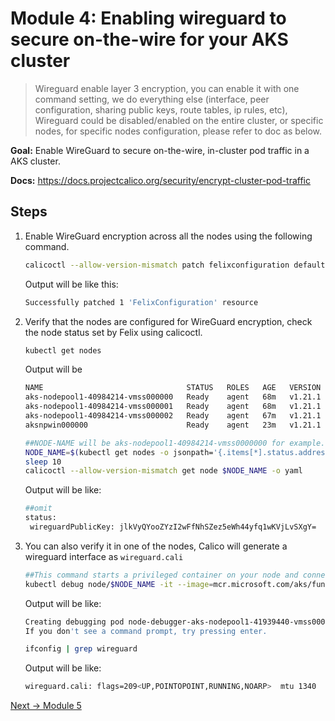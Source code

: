 # Module 4: Enabling wireguard to secure on-the-wire for your AKS cluster
>Wireguard enable layer 3 encryption, you can enable it with one command setting, we do everything else (interface, peer configuration, sharing public keys, route tables, ip rules, etc), Wireguard could be disabled/enabled on the entire cluster, or specific nodes, for specific nodes configuration, please refer to doc as below.


**Goal:** Enable WireGuard to secure on-the-wire, in-cluster pod traffic in a AKS cluster.

**Docs:** https://docs.projectcalico.org/security/encrypt-cluster-pod-traffic

## Steps

1. Enable WireGuard encryption across all the nodes using the following command.

    
    ```bash
    calicoctl --allow-version-mismatch patch felixconfiguration default --type='merge' -p '{"spec":{"wireguardEnabled":true}}'
    ```
    Output will be like this:
    ```bash
    Successfully patched 1 'FelixConfiguration' resource
    ```


2. Verify that the nodes are configured for WireGuard encryption, check the node status set by Felix using calicoctl. 

    ```bash
    kubectl get nodes
    ```
    
    Output will be
    ```bash
    NAME                                STATUS   ROLES   AGE   VERSION
    aks-nodepool1-40984214-vmss000000   Ready    agent   68m   v1.21.1
    aks-nodepool1-40984214-vmss000001   Ready    agent   68m   v1.21.1
    aks-nodepool1-40984214-vmss000002   Ready    agent   67m   v1.21.1
    aksnpwin000000                      Ready    agent   23m   v1.21.1
    ```

    ```bash
    ##NODE-NAME will be aks-nodepool1-40984214-vmss0000000 for example.
    NODE_NAME=$(kubectl get nodes -o jsonpath='{.items[*].status.addresses[?(@.type=="Hostname")].address}'| awk '{print $1;}')
    sleep 10
    calicoctl --allow-version-mismatch get node $NODE_NAME -o yaml

    ```

    Output will be like:
    ```bash
    ##omit
    status:
     wireguardPublicKey: jlkVyQYooZYzI2wFfNhSZez5eWh44yfq1wKVjLvSXgY=
    ```

3. You can also verify it in one of the nodes, Calico will generate a wireguard interface as `wireguard.cali` 
   ```bash
   ##This command starts a privileged container on your node and connects to it over SSH.
   kubectl debug node/$NODE_NAME -it --image=mcr.microsoft.com/aks/fundamental/base-ubuntu:v0.0.11
   ```
   Output will be like:
   ```bash
   Creating debugging pod node-debugger-aks-nodepool1-41939440-vmss000001-c9bjq with container debugger on node aks-nodepool1-41939440-vmss000001.
   If you don't see a command prompt, try pressing enter.
   ```

   ```bash
   ifconfig | grep wireguard
   ```
   
   Output will be like:
   ```bash
   wireguard.cali: flags=209<UP,POINTOPOINT,RUNNING,NOARP>  mtu 1340
   ```



[Next -> Module 5](../calicooss/ebpf-dataplane.md)
